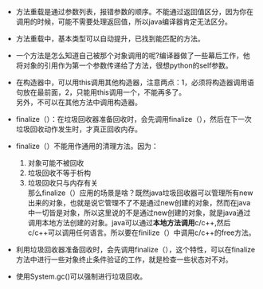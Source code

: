 - 方法重载是通过参数列表，报错参数的顺序。不能通过返回值区分，因为你在调用的时候，可能不需要处理返回值，所以java编译器肯定无法区分。

- 方法重载中，基本类型可以自动提升，已找到能匹配的方法。

- 一个方法是怎么知道自己被那个对象调用的呢?编译器做了一些幕后工作，他将对象的引用作为第一个参数传递给了方法，很想python的self参数。

- 在构造器中，可以用this调用其他构造器，注意两点：1，必须将构造器调用语句放在最前面，2，只能用this调用一个，不能再多了。  
另外，不可以在其他方法中调用构造器。

- finalize（）：在垃圾回收器准备回收时，会先调用finalize（），然后在下一次垃圾回收动作发生时，才真正回收内存。

- finalize（）不能用作通用的清理方法。因为：  
	1. 对象可能不被回收
	2. 垃圾回收不等于析构
	3. 垃圾回收只与内存有关  
那么finalize（）应用的场景是啥？既然java垃圾回收器可以管理所有new出来的对象，也就是说它管理不了不是通过new创建的对象，然而在java中一切皆是对象，所以这里说的不是通过new创建的对象，就是java通过调用本地方法创建的对象。java可以通过**本地方法调用**c/c++,然后c/c++可以调用任何语言。所以要在finilize（）中调用c/c++的free方法。

- 利用垃圾回收器准备回收时，会先调用finalize（），这个特性，可以在finalize方法中进行一些对象终止条件验证的工作，就是检查一些状态对不对。

- 使用System.gc()可以强制进行垃圾回收。
